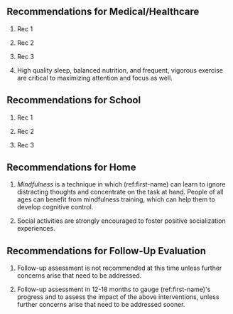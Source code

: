 ## Recommendations for Medical/Healthcare

1. Rec 1

1. Rec 2

1. Rec 3

1. High quality sleep, balanced nutrition, and frequent, vigorous exercise are
   critical to maximizing attention and focus as well.

## Recommendations for School

1. Rec 1

1. Rec 2

1. Rec 3

## Recommendations for Home

1. _Mindfulness_ is a technique in which (ref:first-name) can learn to ignore
   distracting thoughts and concentrate on the task at hand. People of all ages can benefit from mindfulness training, which can help them to develop
   cognitive control.

1. Social activities are strongly encouraged to foster positive socialization
   experiences.

## Recommendations for Follow-Up Evaluation

1. Follow-up assessment is not recommended at this time unless further concerns
   arise that need to be addressed.

1. Follow-up assessment in 12-18 months to gauge (ref:first-name)'s progress and to
   assess the impact of the above interventions, unless further concerns arise that
   need to be addressed sooner.
